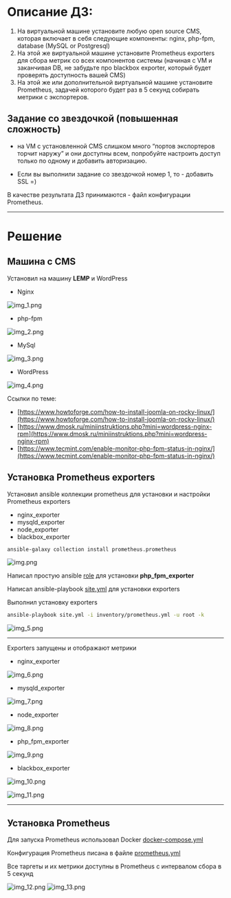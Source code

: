 # Описание ДЗ:

1. На виртуальной машине установите любую open source CMS, которая включает в себя следующие компоненты: nginx, php-fpm, database (MySQL or Postgresql)
2. На этой же виртуальной машине установите Prometheus exporters для сбора метрик со всех компонентов системы (начиная с VM и заканчивая DB, не забудьте про blackbox exporter, который будет проверять доступность вашей CMS)
3. На этой же или дополнительной виртуальной машине установите Prometheus, задачей которого будет раз в 5 секунд собирать метрики с экспортеров.

## Задание со звездочкой (повышенная сложность)
* на VM с установленной CMS слишком много “портов экспортеров торчит наружу” и они доступны всем, попробуйте настроить доступ только по одному и добавить авторизацию.

* Если вы выполнили задание со звездочкой номер 1, то - добавить SSL =)

В качестве результата ДЗ принимаются - файл конфигурации Prometheus.

---

# Решение

## Машина с CMS

Установил на машину **LEMP** и WordPress

- Nginx

![img_1.png](img/img_1.png)

- php-fpm

![img_2.png](img/img_2.png)

- MySql

![img_3.png](img/img_3.png)

- WordPress

![img_4.png](img/img_4.png)

Ссылки по теме:

- [https://www.howtoforge.com/how-to-install-joomla-on-rocky-linux/](https://www.howtoforge.com/how-to-install-joomla-on-rocky-linux/)
- [https://www.dmosk.ru/miniinstruktions.php?mini=wordpress-nginx-rpm](https://www.dmosk.ru/miniinstruktions.php?mini=wordpress-nginx-rpm)
- [https://www.tecmint.com/enable-monitor-php-fpm-status-in-nginx/](https://www.tecmint.com/enable-monitor-php-fpm-status-in-nginx/)

## Установка Prometheus exporters

Установил ansible коллекции prometheus для установки и настройки Prometheus exporters

 - nginx_exporter
 - mysqld_exporter
 - node_exporter
 - blackbox_exporter

```bash
ansible-galaxy collection install prometheus.prometheus
```

![img.png](img/img.png)

Написал простую ansible [role](03-Prometheus-exporters/ansible/roles/php_fpm_exporter) для установки **php_fpm_exporter**

Написал ansible-playbook [site.yml](03-Prometheus-exporters/ansible/site.yml) для установки exporters

Выполнил установку exporters

```bash
ansible-playbook site.yml -i inventory/prometheus.yml -u root -k
```

![img_5.png](img/img_5.png)

---

Exporters запущены и отображают метрики

 - nginx_exporter

![img_6.png](img/img_6.png)

 - mysqld_exporter

![img_7.png](img/img_7.png)

 - node_exporter

![img_8.png](img/img_8.png)

 - php_fpm_exporter

![img_9.png](img/img_9.png)

 - blackbox_exporter

![img_10.png](img/img_10.png)

![img_11.png](img/img_11.png)

---

## Установка Prometheus

Для запуска Prometheus использовал Docker [docker-compose.yml](03-Prometheus-exporters/prometheus/docker-compose.yml)

Конфигурация Prometheus писана в файле [prometheus.yml](03-Prometheus-exporters/prometheus/prometheus.yml)

Все таргеты и их метрики доступны в Prometheus с интервалом сбора в 5 секунд

![img_12.png](img/img_12.png)
![img_13.png](img/img_13.png)